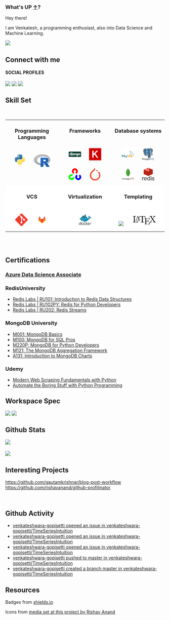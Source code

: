 ### What's UP [&uarr;](README.md)? 

Hey there!

I am Venkatesh, a programming enthusiast, also into Data Science and Machine Learning.

<img src="https://media.giphy.com/media/l41lMjj9c8uzVQyqs/giphy.gif" width="50">

## Connect with me

#### SOCIAL PROFILES
<a href="https://github.com/venkateshwara-gopisetti"><img src="https://img.shields.io/badge/GitHub-100000?style=for-the-badge&logo=github&logoColor=white"></a>
<a href="https://www.linkedin.com/in/venkateshwara-rao-gopisetti/"><img src="https://img.shields.io/badge/LinkedIn-0077B5?style=for-the-badge&logo=linkedin&logoColor=white"></a>
<a href="mailto:venkateshwar.gopisetti@gmail.com"><img src="https://img.shields.io/badge/Gmail-D14836?style=for-the-badge&logo=gmail&logoColor=white"></a>


[comment]: <> (#### GAMING PROFILES)
[comment]: <> (<a href="https://steamcommunity.com/profiles/76561198131575424/"><img src="https://img.shields.io/badge/Steam-000000?style=for-the-badge&logo=steam&logoColor=white"></a>)
[comment]: <> (<a href="https://account.xbox.com/en-US/Profile?gamertag=LockedElk583468"><img src="https://img.shields.io/badge/Xbox%20Live-107c10?style=for-the-badge&logo=xbox&logoColor=white"></a>)
[comment]: <> (<a href="https://www.gog.com/u/Venkatesh_Rao"><img src="https://img.shields.io/badge/gog-000000?style=for-the-badge&logo=gogdotcom"></a>)



## Skill Set
<br>

<table class="table table-borderless">
<tr>
<td valign="top" width="33%">
<div align="center">

### Programming Languages
<br>
<img src="static/skills-assets/python-original.svg" height="40" style="margin: 10px">
<img src="static/skills-assets/r.svg" height="40" style="margin: 10px">
</div>
</td>
<td valign="top" width="33%">
<div align="center">

### Frameworks
<br>
<img src="static/skills-assets/django-original.svg" height="40" style="margin: 10px">
<img src="static/skills-assets/keras.png" height="40" style="margin: 10px">
<img src="static/skills-assets/opencv-icon.svg" height="40" style="margin: 10px">
<img src="static/skills-assets/pytorch-icon.svg" height="40" style="margin: 10px">
</div>
</td>
<td valign="top" width="33%">
<div align="center">

### Database systems
<br>
<img src="static/skills-assets/mysql-original-wordmark.svg" height="40" style="margin: 10px">
<img src="static/skills-assets/postgresql-original-wordmark.svg" height="40" style="margin: 10px">
<img src="static/skills-assets/mongodb-original-wordmark.svg" height="40" style="margin: 10px">
<img src="static/skills-assets/redis-original-wordmark.svg" height="40" style="margin: 10px">
</div>
</td>
</tr>

<tr style="background-color:#ffffff">
<td valign="top" width="33%">
<div align="center">

### VCS
<br>
<img src="static/skills-assets/git-scm-icon.svg" height="40" style="margin: 10px">
<img src="static/skills-assets/gitlab.svg" height="40" style="margin: 10px">
</div>
</td>
<td valign="top" width="33%">
<div align="center">


### Virtualization
<br>
<img src="static/skills-assets/docker-original-wordmark.svg" height="40" style="margin: 10px">
</div>
</td>
<td valign="top" width="33%">
<div align="center">

### Templating
<br>
<img src="https://img.shields.io/badge/-000000?logo=markdown&logoColor=white" height="40" style="margin: 10px">
<img src="static/skills-assets/latex.png" height="40" style="margin: 10px">
</div>
</td>
</tr>
</table>

<br>
<br>

## Certifications

### [Azure Data Science Associate](https://www.credly.com/badges/0e406ea0-c2eb-4620-8306-41573b90de02)

### RedisUniversity
- [Redis Labs | RU101: Introduction to Redis Data Structures](https://university.redis.com/certificates/f208faa744bc4689b149830feeac4514)
- [Redis Labs | RU102PY: Redis for Python Developers](https://university.redis.com/certificates/c83818a89ce14a80832e3a4fcbe2fbe9)
- [Redis Labs | RU202: Redis Streams](https://university.redis.com/certificates/3d41c1e48a8c439997f8398c488ebd45)

### MongoDB University
- [M001: MongoDB Basics](https://university.mongodb.com/course_completion/bfc4b555-3ac1-4beb-8cd2-c4db4d276794)
- [M100: MongoDB for SQL Pros](https://university.mongodb.com/course_completion/f7180097-9a9f-4dbf-b7c9-5c0037dd2a99)
- [M220P: MongoDB for Python Developers](https://university.mongodb.com/course_completion/f4be865d-5460-4bf1-b88c-8834e2dbb2ef)
- [M121: The MongoDB Aggregation Framework](https://university.mongodb.com/course_completion/87d6125a-72ea-4fa9-b9e1-a69b7b2296f4)
- [A131: Introduction to MongoDB Charts](https://university.mongodb.com/course_completion/c4ecd924-2b65-4eda-9bed-e027a9a0d811)

### Udemy

 - [Modern Web Scraping Fundamentals with Python](https://www.udemy.com/certificate/UC-bb0dd907-e981-465a-ad54-3f568fa18542/)
 - [Automate the Boring Stuff with Python Programming](https://www.udemy.com/certificate/UC-17ec720d-ad9d-441e-ac89-812994c65aeb/)

## Workspace Spec

<img src="https://img.shields.io/badge/NVIDIA-RTX 3070-76B900?style=for-the-badge&logo=nvidia&logoColor=white">
<img src="https://img.shields.io/badge/AMD-Ryzen_5_5600X-ED1C24?style=for-the-badge&logo=amd&logoColor=white">


<br>

## Github Stats

<img src="https://github-readme-stats.vercel.app/api?username=venkateshwara-gopisetti&theme=blue-green">
<br>
<br>
<img src="https://github-readme-stats.vercel.app/api/top-langs/?username=venkateshwara-gopisetti&theme=blue-green">
<br>

## Interesting Projects

https://github.com/gautamkrishnar/blog-post-workflow
https://github.com/rishavanand/github-profilinator

<br>

## Github Activity
<!-- BLOG-POST-LIST:START -->
- [venkateshwara-gopisetti opened an issue in venkateshwara-gopisetti/TimeSeriesIntuition](https://github.com/venkateshwara-gopisetti/TimeSeriesIntuition/issues/3)
- [venkateshwara-gopisetti opened an issue in venkateshwara-gopisetti/TimeSeriesIntuition](https://github.com/venkateshwara-gopisetti/TimeSeriesIntuition/issues/2)
- [venkateshwara-gopisetti opened an issue in venkateshwara-gopisetti/TimeSeriesIntuition](https://github.com/venkateshwara-gopisetti/TimeSeriesIntuition/issues/1)
- [venkateshwara-gopisetti pushed to master in venkateshwara-gopisetti/TimeSeriesIntuition](https://github.com/venkateshwara-gopisetti/TimeSeriesIntuition/compare/71aa777d4c...62b92d72f7)
- [venkateshwara-gopisetti created a branch master in venkateshwara-gopisetti/TimeSeriesIntuition](https://github.com/venkateshwara-gopisetti/TimeSeriesIntuition/compare/master)
<!-- BLOG-POST-LIST:END -->

## Resources

Badges from [shields.io](https://shields.io/)

Icons from [media set at this project by Rishav Anand](https://github.com/rishavanand/github-profilinator)




<!-- 
![Visitor Count](https://profile-counter.glitch.me/venkateshwara-gopisetti/count.svg) (seriously broken) -->
